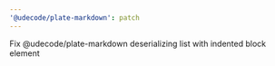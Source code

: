 ```yaml
---
'@udecode/plate-markdown': patch
---
```


Fix @udecode/plate-markdown deserializing list with indented block element
